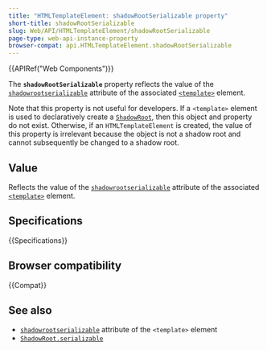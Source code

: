 ```yaml
---
title: "HTMLTemplateElement: shadowRootSerializable property"
short-title: shadowRootSerializable
slug: Web/API/HTMLTemplateElement/shadowRootSerializable
page-type: web-api-instance-property
browser-compat: api.HTMLTemplateElement.shadowRootSerializable
---
```


{{APIRef("Web Components")}}

The **`shadowRootSerializable`** property reflects the value of the [`shadowrootserializable`](/en-US/docs/Web/HTML/Element/template#shadowrootserializable) attribute of the associated [`<template>`](/en-US/docs/Web/HTML/Element/template) element.

Note that this property is not useful for developers.
If a `<template>` element is used to declaratively create a [`ShadowRoot`](/en-US/docs/Web/API/ShadowRoot), then this object and property do not exist.
Otherwise, if an `HTMLTemplateElement` is created, the value of this property is irrelevant because the object is not a shadow root and cannot subsequently be changed to a shadow root.

## Value

Reflects the value of the [`shadowrootserializable`](/en-US/docs/Web/HTML/Element/template#shadowrootserializable) attribute of the associated [`<template>`](/en-US/docs/Web/HTML/Element/template) element.

## Specifications

{{Specifications}}

## Browser compatibility

{{Compat}}

## See also

- [`shadowrootserializable`](/en-US/docs/Web/HTML/Element/template#shadowrootserializable) attribute of the `<template>` element
- [`ShadowRoot.serializable`](/en-US/docs/Web/API/ShadowRoot/serializable)
